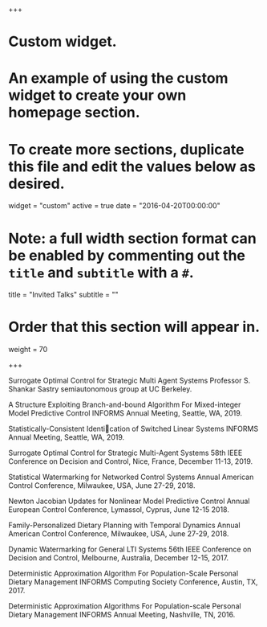 +++
# Custom widget.
# An example of using the custom widget to create your own homepage section.
# To create more sections, duplicate this file and edit the values below as desired.
widget = "custom"
active = true
date = "2016-04-20T00:00:00"

# Note: a full width section format can be enabled by commenting out the `title` and `subtitle` with a `#`.
title = "Invited Talks"
subtitle = ""

# Order that this section will appear in.
weight = 70

+++

Surrogate Optimal Control for Strategic Multi Agent Systems
	Professor S. Shankar Sastry semiautonomous group at UC Berkeley.

A Structure Exploiting Branch-and-bound Algorithm For Mixed-integer Model Predictive Control
	INFORMS Annual Meeting, Seattle, WA, 2019.

Statistically-Consistent Identication of Switched Linear Systems
	INFORMS Annual Meeting, Seattle, WA, 2019.

Surrogate Optimal Control for Strategic Multi-Agent Systems
	58th IEEE Conference on Decision and Control, Nice, France, December 11-13, 2019.

Statistical Watermarking for Networked Control Systems
	Annual American Control Conference, Milwaukee, USA, June 27-29, 2018.

Newton Jacobian Updates for Nonlinear Model Predictive Control
	Annual European Control Conference, Lymassol, Cyprus, June 12-15 2018.

Family-Personalized Dietary Planning with Temporal Dynamics
	Annual American Control Conference, Milwaukee, USA, June 27-29, 2018.

Dynamic Watermarking for General LTI Systems
	56th IEEE Conference on Decision and Control, Melbourne, Australia, December 12-15, 2017.

Deterministic Approximation Algorithm For Population-Scale Personal Dietary Management
	INFORMS Computing Society Conference, Austin, TX, 2017.

Deterministic Approximation Algorithms For Population-scale Personal Dietary Management
	INFORMS Annual Meeting, Nashville, TN, 2016.
